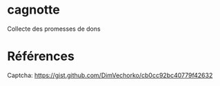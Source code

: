 # cagnotte
Collecte des promesses de dons

# Références

Captcha: https://gist.github.com/DimVechorko/cb0cc92bc40779f42632
